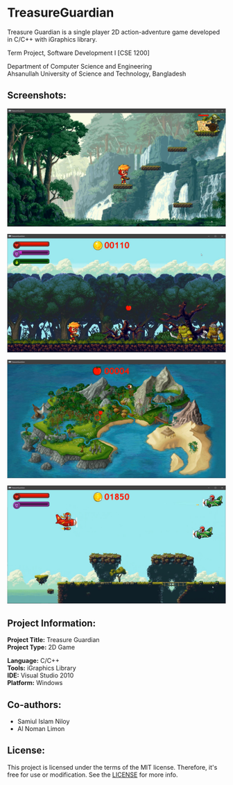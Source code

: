 # TreasureGuardian

Treasure Guardian is a single player 2D action-adventure game developed in C/C++ with iGraphics library.

Term Project, Software Development I [CSE 1200]

Department of Computer Science and Engineering<br>
Ahsanullah University of Science and Technology, Bangladesh

## Screenshots:

<a href="https://youtu.be/euuJ24cfsG0"><img src="/Screenshots/treasure_guardian_1.jpg" width="600px"/></a>

<a href="https://youtu.be/euuJ24cfsG0"><img src="/Screenshots/treasure_guardian_2.jpg" width="600px"/></a>

<a href="https://youtu.be/euuJ24cfsG0"><img src="/Screenshots/treasure_guardian_3.jpg" width="600px"/></a>

<a href="https://youtu.be/euuJ24cfsG0"><img src="/Screenshots/treasure_guardian_4.jpg" width="600px"/></a>

## Project Information:

**Project Title:** Treasure Guardian<br>
**Project Type:** 2D Game

**Language:** C/C++<br>
**Tools:** iGraphics Library<br>
**IDE:** Visual Studio 2010<br>
**Platform:** Windows

## Co-authors:

* Samiul Islam Niloy
* Al Noman Limon

## License:

This project is licensed under the terms of the MIT license. Therefore, it's free for use or modification. See the [LICENSE](LICENSE) for more info.
